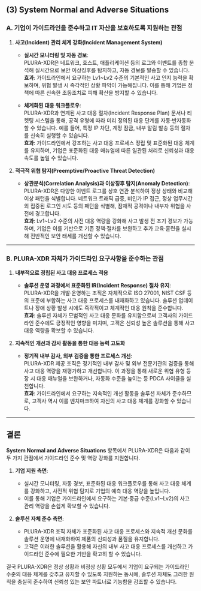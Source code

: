 ## (3) System Normal and Adverse Situations

### A. 기업이 가이드라인을 준수하고 IT 자산을 보호하도록 지원하는 관점

1. **사고(Incident) 관리 체계 강화(Incident Management System)**  
   - **실시간 모니터링 및 자동 경보**:  
     PLURA-XDR은 네트워크, 호스트, 애플리케이션 등의 로그와 이벤트를 종합 분석해 실시간으로 보안 이상징후를 탐지하고, 자동 경보를 발송할 수 있습니다.  
     **효과**: 가이드라인에서 요구하는 Lv1~Lv2 수준의 기본적인 사고 인지 능력을 확보하며, 위협 발생 시 즉각적인 상황 파악이 가능해집니다. 이를 통해 기업은 정책에 따른 신속한 초동조치로 피해 확산을 방지할 수 있습니다.
   
   - **체계화된 대응 워크플로우**:  
     PLURA-XDR과 연계된 사고 대응 절차(Incident Response Plan) 문서나 티켓팅 시스템을 통해, 공격 유형에 따라 미리 정의된 대응 단계를 자동·반자동화할 수 있습니다. 예를 들어, 특정 IP 차단, 계정 잠금, 내부 알림 발송 등의 절차를 신속히 실행할 수 있습니다.  
     **효과**: 가이드라인에서 강조하는 사고 대응 프로세스 정립 및 표준화된 대응 체계를 유지하며, 기업은 표준화된 대응 매뉴얼에 따른 일관된 처리로 신뢰성과 대응 속도를 높일 수 있습니다.

2. **적극적 위협 탐지(Preemptive/Proactive Threat Detection)**  
   - **상관분석(Correlation Analysis)과 이상징후 탐지(Anomaly Detection)**:  
     PLURA-XDR은 다양한 이벤트 로그를 상호 연관 분석하여 정상 상태와 비교해 이상 패턴을 식별합니다. 네트워크 트래픽 급증, 비인가 IP 접근, 정상 업무시간 외 집중된 로그인 시도 등의 패턴을 식별해, 잠재적 공격이나 내부자 위협을 사전에 경고합니다.  
     **효과**: Lv1~Lv2 수준의 사전 대응 역량을 강화해 사고 발생 전 조기 경보가 가능하며, 기업은 이를 기반으로 기존 정책·절차를 보완하고 추가 교육·훈련을 실시해 전반적인 보안 태세를 개선할 수 있습니다.

---

### B. PLURA-XDR 자체가 가이드라인 요구사항을 준수하는 관점

1. **내부적으로 정립된 사고 대응 프로세스 적용**  
   - **솔루션 운영 과정에서 표준화된 IR(Incident Response) 절차 유지**:  
     PLURA-XDR을 개발·운영하는 조직은 자체적으로 ISO 27001, NIST CSF 등의 표준에 부합하는 사고 대응 프로세스를 내재화하고 있습니다. 솔루션 업데이트나 장애 상황 발생 시에도 즉각적이고 체계적인 대응 원칙을 준수합니다.  
     **효과**: 솔루션 자체가 모범적인 사고 대응 문화를 유지함으로써 고객사의 가이드라인 준수에도 긍정적인 영향을 미치며, 고객은 신뢰성 높은 솔루션을 통해 사고 대응 역량을 확보할 수 있습니다.

2. **지속적인 개선과 감사 활동을 통한 대응 능력 고도화**  
   - **정기적 내부 감사, 외부 검증을 통한 프로세스 개선**:  
     PLURA-XDR 제공 조직은 정기적인 내부 감사 및 외부 전문기관의 검증을 통해 사고 대응 역량을 재평가하고 개선합니다. 이 과정을 통해 새로운 위협 유형 등장 시 대응 매뉴얼을 보완하거나, 자동화 수준을 높이는 등 PDCA 사이클을 실천합니다.  
     **효과**: 가이드라인에서 요구하는 지속적인 개선 활동을 솔루션 자체가 준수하므로, 고객사 역시 이를 벤치마크하여 자신의 사고 대응 체계를 강화할 수 있습니다.

---

## 결론

**System Normal and Adverse Situations** 항목에서 PLURA-XDR은 다음과 같이 두 가지 관점에서 가이드라인 준수 및 역량 강화를 지원합니다.

1. **기업 지원 측면**:  
   - 실시간 모니터링, 자동 경보, 표준화된 대응 워크플로우를 통해 사고 대응 체계를 강화하고, 사전적 위협 탐지로 기업의 예측 대응 역량을 높입니다.  
   - 이를 통해 기업은 가이드라인에서 요구하는 기본·중급 수준(Lv1~Lv2)의 사고 관리 역량을 손쉽게 확보할 수 있습니다.

2. **솔루션 자체 준수 측면**:  
   - PLURA-XDR 조직 자체가 표준화된 사고 대응 프로세스와 지속적 개선 문화를 솔루션 운영에 내재화하여 제품의 신뢰성과 품질을 유지합니다.  
   - 고객은 이러한 솔루션을 활용해 자신의 내부 사고 대응 프로세스를 개선하고 가이드라인 준수에 필요한 기반을 확고히 할 수 있습니다.

결국 PLURA-XDR은 정상 상황과 비정상 상황 모두에서 기업이 요구되는 가이드라인 수준의 대응 체계를 갖추고 유지할 수 있도록 지원하는 동시에, 솔루션 자체도 그러한 원칙을 충실히 준수하여 신뢰성 있는 보안 파트너로 기능함을 강조할 수 있습니다.
